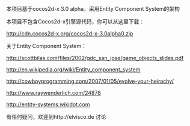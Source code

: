 本项目基于cocos2d-x 3.0 alpha，采用Entity Component System的架构

本项目不包含Cocos2d-x引擎源代码，你可以从这里下载：

http://cdn.cocos2d-x.org/cocos2d-x-3.0alpha0.zip





关于Entity Component System： 

http://scottbilas.com/files/2002/gdc_san_jose/game_objects_slides.pdf

http://en.wikipedia.org/wiki/Entity_component_system 

http://cowboyprogramming.com/2007/01/05/evolve-your-heirachy/ 

http://www.raywenderlich.com/24878

 http://entity-systems.wikidot.com
 
 
 
 有任何疑问，欢迎到http://elvisco.de  讨论
